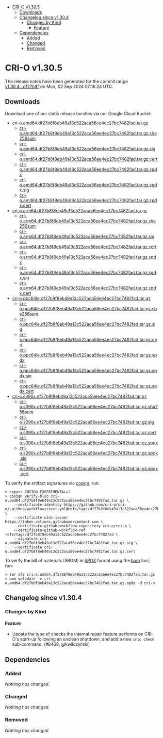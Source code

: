 - [CRI-O v1.30.5](#cri-o-v1305)
  - [Downloads](#downloads)
  - [Changelog since v1.30.4](#changelog-since-v1304)
    - [Changes by Kind](#changes-by-kind)
      - [Feature](#feature)
  - [Dependencies](#dependencies)
    - [Added](#added)
    - [Changed](#changed)
    - [Removed](#removed)

# CRI-O v1.30.5

The release notes have been generated for the commit range
[v1.30.4...df27b8f](https://github.com/cri-o/cri-o/compare/v1.30.4...v1.30.5) on Mon, 02 Sep 2024 07:16:24 UTC.

## Downloads

Download one of our static release bundles via our Google Cloud Bucket:

- [cri-o.amd64.df27b8f8eb49a13c522aca56ee4ec27bc7482fad.tar.gz](https://storage.googleapis.com/cri-o/artifacts/cri-o.amd64.df27b8f8eb49a13c522aca56ee4ec27bc7482fad.tar.gz)
  - [cri-o.amd64.df27b8f8eb49a13c522aca56ee4ec27bc7482fad.tar.gz.sha256sum](https://storage.googleapis.com/cri-o/artifacts/cri-o.amd64.df27b8f8eb49a13c522aca56ee4ec27bc7482fad.tar.gz.sha256sum)
  - [cri-o.amd64.df27b8f8eb49a13c522aca56ee4ec27bc7482fad.tar.gz.sig](https://storage.googleapis.com/cri-o/artifacts/cri-o.amd64.df27b8f8eb49a13c522aca56ee4ec27bc7482fad.tar.gz.sig)
  - [cri-o.amd64.df27b8f8eb49a13c522aca56ee4ec27bc7482fad.tar.gz.cert](https://storage.googleapis.com/cri-o/artifacts/cri-o.amd64.df27b8f8eb49a13c522aca56ee4ec27bc7482fad.tar.gz.cert)
  - [cri-o.amd64.df27b8f8eb49a13c522aca56ee4ec27bc7482fad.tar.gz.spdx](https://storage.googleapis.com/cri-o/artifacts/cri-o.amd64.df27b8f8eb49a13c522aca56ee4ec27bc7482fad.tar.gz.spdx)
  - [cri-o.amd64.df27b8f8eb49a13c522aca56ee4ec27bc7482fad.tar.gz.spdx.sig](https://storage.googleapis.com/cri-o/artifacts/cri-o.amd64.df27b8f8eb49a13c522aca56ee4ec27bc7482fad.tar.gz.spdx.sig)
  - [cri-o.amd64.df27b8f8eb49a13c522aca56ee4ec27bc7482fad.tar.gz.spdx.cert](https://storage.googleapis.com/cri-o/artifacts/cri-o.amd64.df27b8f8eb49a13c522aca56ee4ec27bc7482fad.tar.gz.spdx.cert)
- [cri-o.arm64.df27b8f8eb49a13c522aca56ee4ec27bc7482fad.tar.gz](https://storage.googleapis.com/cri-o/artifacts/cri-o.arm64.df27b8f8eb49a13c522aca56ee4ec27bc7482fad.tar.gz)
  - [cri-o.arm64.df27b8f8eb49a13c522aca56ee4ec27bc7482fad.tar.gz.sha256sum](https://storage.googleapis.com/cri-o/artifacts/cri-o.arm64.df27b8f8eb49a13c522aca56ee4ec27bc7482fad.tar.gz.sha256sum)
  - [cri-o.arm64.df27b8f8eb49a13c522aca56ee4ec27bc7482fad.tar.gz.sig](https://storage.googleapis.com/cri-o/artifacts/cri-o.arm64.df27b8f8eb49a13c522aca56ee4ec27bc7482fad.tar.gz.sig)
  - [cri-o.arm64.df27b8f8eb49a13c522aca56ee4ec27bc7482fad.tar.gz.cert](https://storage.googleapis.com/cri-o/artifacts/cri-o.arm64.df27b8f8eb49a13c522aca56ee4ec27bc7482fad.tar.gz.cert)
  - [cri-o.arm64.df27b8f8eb49a13c522aca56ee4ec27bc7482fad.tar.gz.spdx](https://storage.googleapis.com/cri-o/artifacts/cri-o.arm64.df27b8f8eb49a13c522aca56ee4ec27bc7482fad.tar.gz.spdx)
  - [cri-o.arm64.df27b8f8eb49a13c522aca56ee4ec27bc7482fad.tar.gz.spdx.sig](https://storage.googleapis.com/cri-o/artifacts/cri-o.arm64.df27b8f8eb49a13c522aca56ee4ec27bc7482fad.tar.gz.spdx.sig)
  - [cri-o.arm64.df27b8f8eb49a13c522aca56ee4ec27bc7482fad.tar.gz.spdx.cert](https://storage.googleapis.com/cri-o/artifacts/cri-o.arm64.df27b8f8eb49a13c522aca56ee4ec27bc7482fad.tar.gz.spdx.cert)
- [cri-o.ppc64le.df27b8f8eb49a13c522aca56ee4ec27bc7482fad.tar.gz](https://storage.googleapis.com/cri-o/artifacts/cri-o.ppc64le.df27b8f8eb49a13c522aca56ee4ec27bc7482fad.tar.gz)
  - [cri-o.ppc64le.df27b8f8eb49a13c522aca56ee4ec27bc7482fad.tar.gz.sha256sum](https://storage.googleapis.com/cri-o/artifacts/cri-o.ppc64le.df27b8f8eb49a13c522aca56ee4ec27bc7482fad.tar.gz.sha256sum)
  - [cri-o.ppc64le.df27b8f8eb49a13c522aca56ee4ec27bc7482fad.tar.gz.sig](https://storage.googleapis.com/cri-o/artifacts/cri-o.ppc64le.df27b8f8eb49a13c522aca56ee4ec27bc7482fad.tar.gz.sig)
  - [cri-o.ppc64le.df27b8f8eb49a13c522aca56ee4ec27bc7482fad.tar.gz.cert](https://storage.googleapis.com/cri-o/artifacts/cri-o.ppc64le.df27b8f8eb49a13c522aca56ee4ec27bc7482fad.tar.gz.cert)
  - [cri-o.ppc64le.df27b8f8eb49a13c522aca56ee4ec27bc7482fad.tar.gz.spdx](https://storage.googleapis.com/cri-o/artifacts/cri-o.ppc64le.df27b8f8eb49a13c522aca56ee4ec27bc7482fad.tar.gz.spdx)
  - [cri-o.ppc64le.df27b8f8eb49a13c522aca56ee4ec27bc7482fad.tar.gz.spdx.sig](https://storage.googleapis.com/cri-o/artifacts/cri-o.ppc64le.df27b8f8eb49a13c522aca56ee4ec27bc7482fad.tar.gz.spdx.sig)
  - [cri-o.ppc64le.df27b8f8eb49a13c522aca56ee4ec27bc7482fad.tar.gz.spdx.cert](https://storage.googleapis.com/cri-o/artifacts/cri-o.ppc64le.df27b8f8eb49a13c522aca56ee4ec27bc7482fad.tar.gz.spdx.cert)
- [cri-o.s390x.df27b8f8eb49a13c522aca56ee4ec27bc7482fad.tar.gz](https://storage.googleapis.com/cri-o/artifacts/cri-o.s390x.df27b8f8eb49a13c522aca56ee4ec27bc7482fad.tar.gz)
  - [cri-o.s390x.df27b8f8eb49a13c522aca56ee4ec27bc7482fad.tar.gz.sha256sum](https://storage.googleapis.com/cri-o/artifacts/cri-o.s390x.df27b8f8eb49a13c522aca56ee4ec27bc7482fad.tar.gz.sha256sum)
  - [cri-o.s390x.df27b8f8eb49a13c522aca56ee4ec27bc7482fad.tar.gz.sig](https://storage.googleapis.com/cri-o/artifacts/cri-o.s390x.df27b8f8eb49a13c522aca56ee4ec27bc7482fad.tar.gz.sig)
  - [cri-o.s390x.df27b8f8eb49a13c522aca56ee4ec27bc7482fad.tar.gz.cert](https://storage.googleapis.com/cri-o/artifacts/cri-o.s390x.df27b8f8eb49a13c522aca56ee4ec27bc7482fad.tar.gz.cert)
  - [cri-o.s390x.df27b8f8eb49a13c522aca56ee4ec27bc7482fad.tar.gz.spdx](https://storage.googleapis.com/cri-o/artifacts/cri-o.s390x.df27b8f8eb49a13c522aca56ee4ec27bc7482fad.tar.gz.spdx)
  - [cri-o.s390x.df27b8f8eb49a13c522aca56ee4ec27bc7482fad.tar.gz.spdx.sig](https://storage.googleapis.com/cri-o/artifacts/cri-o.s390x.df27b8f8eb49a13c522aca56ee4ec27bc7482fad.tar.gz.spdx.sig)
  - [cri-o.s390x.df27b8f8eb49a13c522aca56ee4ec27bc7482fad.tar.gz.spdx.cert](https://storage.googleapis.com/cri-o/artifacts/cri-o.s390x.df27b8f8eb49a13c522aca56ee4ec27bc7482fad.tar.gz.spdx.cert)

To verify the artifact signatures via [cosign](https://github.com/sigstore/cosign), run:

```console
> export COSIGN_EXPERIMENTAL=1
> cosign verify-blob cri-o.amd64.df27b8f8eb49a13c522aca56ee4ec27bc7482fad.tar.gz \
    --certificate-identity https://github.com/cri-o/cri-o/.github/workflows/test.yml@refs/tags/df27b8f8eb49a13c522aca56ee4ec27bc7482fad \
    --certificate-oidc-issuer https://token.actions.githubusercontent.com \
    --certificate-github-workflow-repository cri-o/cri-o \
    --certificate-github-workflow-ref refs/tags/df27b8f8eb49a13c522aca56ee4ec27bc7482fad \
    --signature cri-o.amd64.df27b8f8eb49a13c522aca56ee4ec27bc7482fad.tar.gz.sig \
    --certificate cri-o.amd64.df27b8f8eb49a13c522aca56ee4ec27bc7482fad.tar.gz.cert
```

To verify the bill of materials (SBOM) in [SPDX](https://spdx.org) format using the [bom](https://sigs.k8s.io/bom) tool, run:

```console
> tar xfz cri-o.amd64.df27b8f8eb49a13c522aca56ee4ec27bc7482fad.tar.gz
> bom validate -e cri-o.amd64.df27b8f8eb49a13c522aca56ee4ec27bc7482fad.tar.gz.spdx -d cri-o
```

## Changelog since v1.30.4

### Changes by Kind

#### Feature
 - Update the type of checks the internal repair feature performs on CRI-O's start-up following an unclean shutdown, and add a new `crio check` sub-command. (#8468, @kwilczynski)

## Dependencies

### Added
_Nothing has changed._

### Changed
_Nothing has changed._

### Removed
_Nothing has changed._
